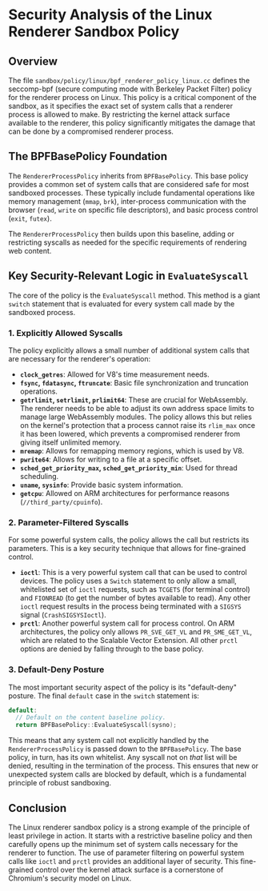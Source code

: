 # Security Analysis of the Linux Renderer Sandbox Policy

## Overview

The file `sandbox/policy/linux/bpf_renderer_policy_linux.cc` defines the seccomp-bpf (secure computing mode with Berkeley Packet Filter) policy for the renderer process on Linux. This policy is a critical component of the sandbox, as it specifies the exact set of system calls that a renderer process is allowed to make. By restricting the kernel attack surface available to the renderer, this policy significantly mitigates the damage that can be done by a compromised renderer process.

## The BPFBasePolicy Foundation

The `RendererProcessPolicy` inherits from `BPFBasePolicy`. This base policy provides a common set of system calls that are considered safe for most sandboxed processes. These typically include fundamental operations like memory management (`mmap`, `brk`), inter-process communication with the browser (`read`, `write` on specific file descriptors), and basic process control (`exit`, `futex`).

The `RendererProcessPolicy` then builds upon this baseline, adding or restricting syscalls as needed for the specific requirements of rendering web content.

## Key Security-Relevant Logic in `EvaluateSyscall`

The core of the policy is the `EvaluateSyscall` method. This method is a giant `switch` statement that is evaluated for every system call made by the sandboxed process.

### 1. Explicitly Allowed Syscalls

The policy explicitly allows a small number of additional system calls that are necessary for the renderer's operation:

-   **`clock_getres`**: Allowed for V8's time measurement needs.
-   **`fsync`, `fdatasync`, `ftruncate`**: Basic file synchronization and truncation operations.
-   **`getrlimit`, `setrlimit`, `prlimit64`**: These are crucial for WebAssembly. The renderer needs to be able to adjust its own address space limits to manage large WebAssembly modules. The policy allows this but relies on the kernel's protection that a process cannot raise its `rlim_max` once it has been lowered, which prevents a compromised renderer from giving itself unlimited memory.
-   **`mremap`**: Allows for remapping memory regions, which is used by V8.
-   **`pwrite64`**: Allows for writing to a file at a specific offset.
-   **`sched_get_priority_max`, `sched_get_priority_min`**: Used for thread scheduling.
-   **`uname`, `sysinfo`**: Provide basic system information.
-   **`getcpu`**: Allowed on ARM architectures for performance reasons (`//third_party/cpuinfo`).

### 2. Parameter-Filtered Syscalls

For some powerful system calls, the policy allows the call but restricts its parameters. This is a key security technique that allows for fine-grained control.

-   **`ioctl`**: This is a very powerful system call that can be used to control devices. The policy uses a `Switch` statement to only allow a small, whitelisted set of `ioctl` requests, such as `TCGETS` (for terminal control) and `FIONREAD` (to get the number of bytes available to read). Any other `ioctl` request results in the process being terminated with a `SIGSYS` signal (`CrashSIGSYSIoctl`).
-   **`prctl`**: Another powerful system call for process control. On ARM architectures, the policy only allows `PR_SVE_GET_VL` and `PR_SME_GET_VL`, which are related to the Scalable Vector Extension. All other `prctl` options are denied by falling through to the base policy.

### 3. Default-Deny Posture

The most important security aspect of the policy is its "default-deny" posture. The final `default` case in the `switch` statement is:

```cpp
default:
  // Default on the content baseline policy.
  return BPFBasePolicy::EvaluateSyscall(sysno);
```

This means that any system call not explicitly handled by the `RendererProcessPolicy` is passed down to the `BPFBasePolicy`. The base policy, in turn, has its own whitelist. Any syscall not on *that* list will be denied, resulting in the termination of the process. This ensures that new or unexpected system calls are blocked by default, which is a fundamental principle of robust sandboxing.

## Conclusion

The Linux renderer sandbox policy is a strong example of the principle of least privilege in action. It starts with a restrictive baseline policy and then carefully opens up the minimum set of system calls necessary for the renderer to function. The use of parameter filtering on powerful system calls like `ioctl` and `prctl` provides an additional layer of security. This fine-grained control over the kernel attack surface is a cornerstone of Chromium's security model on Linux.